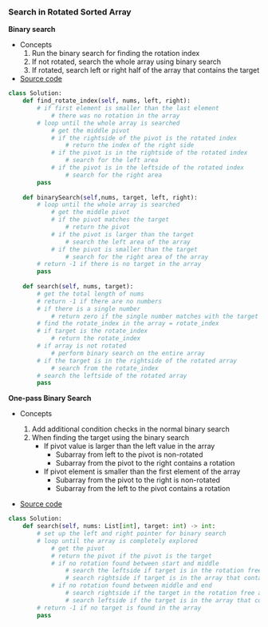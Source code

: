 ### Search in Rotated Sorted Array
**Binary search**
- Concepts
    1. Run the binary search for finding the rotation index
    1. If not rotated, search the whole array using binary search
    2. If rotated, search left or right half of the array that contains the target
- [Source code](source/Binary2.py)
```python
class Solution:
    def find_rotate_index(self, nums, left, right):
        # if first element is smaller than the last element
            # there was no rotation in the array 
        # loop until the whole array is searched 
            # get the middle pivot
            # if the rightside of the pivot is the rotated index
                # return the index of the right side
            # if the pivot is in the rightside of the rotated index     
                # search for the left area
            # if the pivot is in the leftside of the rotated index       
                # search for the right area     
        pass
                
    def binarySearch(self,nums, target, left, right):
        # loop until the whole array is searched 
            # get the middle pivot
            # if the pivot matches the target 
                # return the pivot 
            # if the pivot is larger than the target
                # search the left area of the array 
            # if the pivot is smaller than the target
                # search for the right area of the array 
        # return -1 if there is no target in the array 
        pass
                
    def search(self, nums, target):
        # get the total length of nums
        # return -1 if there are no numbers  
        # if there is a single number 
            # return zero if the single number matches with the target otherwise -1
        # find the rotate_index in the array = rotate_index 
        # if target is the rotate_index 
            # return the rotate_index 
        # if array is not rotated
            # perform binary search on the entire array 
        # if the target is in the rightside of the rotated array
            # search from the rotate_index
        # search the leftside of the rotated array 
        pass
```

**One-pass Binary Search**
- Concepts
    1. Add additional condition checks in the normal binary search
    2. When finding the target using the binary search
        - If pivot value is larger than the left value in the array
            - Subarray from left to the pivot is non-rotated
            - Subarray from the pivot to the right contains a rotation
        - If pivot element is smaller than the first element of the array
            - Subarray from the pivot to the right is non-rotated
            - Subarray from the left to the pivot contains a rotation
       
- [Source code](source/ReferredBinary.py)
```python
class Solution:
    def search(self, nums: List[int], target: int) -> int:
        # set up the left and right pointer for binary search
        # loop until the array is completely explored
            # get the pivot
            # return the pivot if the pivot is the target
            # if no rotation found between start and middle
                # search the leftside if target is in the rotation free array 
                # search rightside if target is in the array that contains rotation  
            # if no rotation found between middle and end
                # search rightside if the target in the rotation free array  
                # search leftside if the target is in the array that contains rotation  
        # return -1 if no target is found in the array
        pass
```

